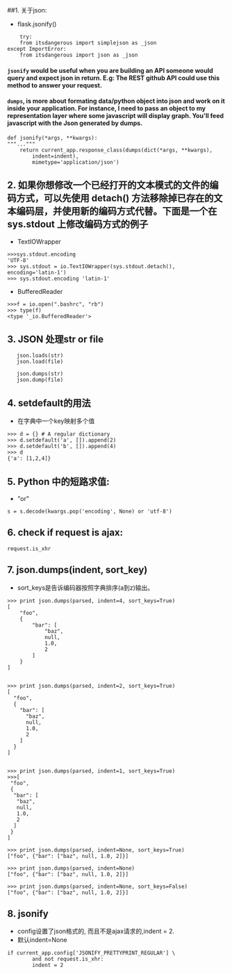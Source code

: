 ##1. 关于json:
* flask.jsonify()
```
	try:
    from itsdangerous import simplejson as _json
except ImportError:
    from itsdangerous import json as _json
```

#### `jsonify` would be useful when you are building an API someone would query and expect json in return. E.g: The REST github API could use this method to answer your request.
#### `dumps`, is more about formating data/python object into json and work on it inside your application. For instance, I need to pass an object to my representation layer where some javascript will display graph. You'll feed javascript with the Json generated by dumps.


```
def jsonify(*args, **kwargs):
"""..."""
    return current_app.response_class(dumps(dict(*args, **kwargs),
        indent=indent),
        mimetype='application/json')
```

## 2. 如果你想修改一个已经打开的文本模式的文件的编码方式，可以先使用 detach() 方法移除掉已存在的文本编码层，并使用新的编码方式代替。下面是一个在 sys.stdout 上修改编码方式的例子

* TextIOWrapper
```
>>>sys.stdout.encoding 
'UTF-8' 
>>> sys.stdout = io.TextIOWrapper(sys.stdout.detach(), encoding='latin-1') 
>>> sys.stdout.encoding 'latin-1' 
```

* BufferedReader
```
>>>f = io.open(".bashrc", "rb")
>>> type(f)
<type '_io.BufferedReader'>
```


## 3. JSON 处理str or file
```
   json.loads(str)
   json.load(file)

   json.dumps(str)
   json.dump(file)
```

##  4. setdefault的用法

* 在字典中一个key映射多个值
```
>>> d = {} # A regular dictionary 
>>> d.setdefault('a', []).append(2) 
>>> d.setdefault('b', []).append(4)
>>> d
{'a': [1,2,4]}
```


## 5. Python 中的短路求值:
* "or" 
```
s = s.decode(kwargs.pop('encoding', None) or 'utf-8')
```

## 6. check if request is ajax:
`request.is_xhr`

## 7. json.dumps(indent, sort_key)
* sort_keys是告诉编码器按照字典排序(a到z)输出。
```
>>> print json.dumps(parsed, indent=4, sort_keys=True)
[
    "foo", 
    {
        "bar": [
            "baz", 
            null, 
            1.0, 
            2
        ]
    }
]


>>> print json.dumps(parsed, indent=2, sort_keys=True)
[
  "foo", 
  {
    "bar": [
      "baz", 
      null, 
      1.0, 
      2
    ]
  }
]


>>> print json.dumps(parsed, indent=1, sort_keys=True)
>>>[
 "foo", 
 {
  "bar": [
   "baz", 
   null, 
   1.0, 
   2
  ]
 }
]
```


```
>>> print json.dumps(parsed, indent=None, sort_keys=True)
["foo", {"bar": ["baz", null, 1.0, 2]}]
```

```
>>> print json.dumps(parsed, indent=None)
["foo", {"bar": ["baz", null, 1.0, 2]}]
```

``` 
>>> print json.dumps(parsed, indent=None, sort_keys=False)
["foo", {"bar": ["baz", null, 1.0, 2]}]
```


## 8. jsonify
* config设置了json格式的, 而且不是ajax请求的,indent = 2.
* 默认indent=None

``` 
if current_app.config['JSONIFY_PRETTYPRINT_REGULAR'] \
        and not request.is_xhr:
        indent = 2

```